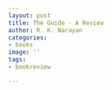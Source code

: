 ```yaml
---
layout: post
title: The Guide - A Review
author: R. K. Narayan
categories:
- books
image: ''
tags:
- bookreview

---
```

